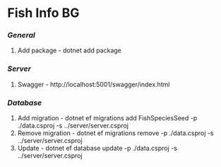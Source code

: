 # Fish Info BG

### _General_

1. Add package - dotnet add package <NAME>

### _Server_

1. Swagger - http://localhost:5001/swagger/index.html

### _Database_

1. Add migration - dotnet ef migrations add FishSpeciesSeed -p ./data.csproj -s ../server/server.csproj
2. Remove migration - dotnet ef migrations remove -p ./data.csproj -s ../server/server.csproj
3. Update - dotnet ef database update -p ./data.csproj -s ../server/server.csproj
